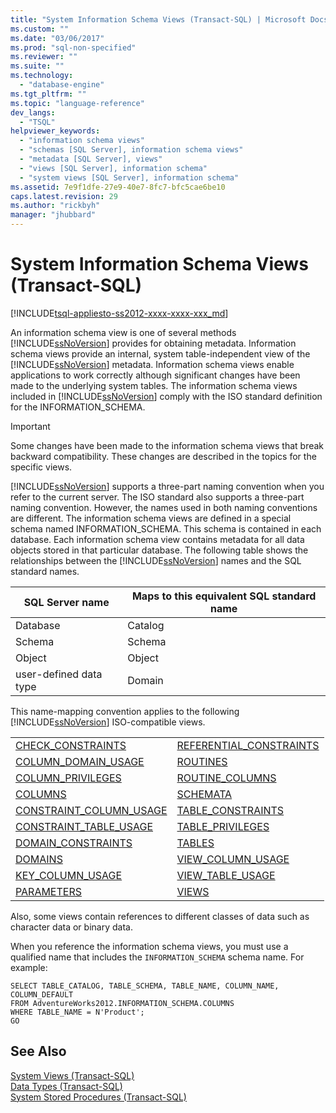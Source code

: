 ```yaml
---
title: "System Information Schema Views (Transact-SQL) | Microsoft Docs"
ms.custom: ""
ms.date: "03/06/2017"
ms.prod: "sql-non-specified"
ms.reviewer: ""
ms.suite: ""
ms.technology: 
  - "database-engine"
ms.tgt_pltfrm: ""
ms.topic: "language-reference"
dev_langs: 
  - "TSQL"
helpviewer_keywords: 
  - "information schema views"
  - "schemas [SQL Server], information schema views"
  - "metadata [SQL Server], views"
  - "views [SQL Server], information schema"
  - "system views [SQL Server], information schema"
ms.assetid: 7e9f1dfe-27e9-40e7-8fc7-bfc5cae6be10
caps.latest.revision: 29
ms.author: "rickbyh"
manager: "jhubbard"
---
```

# System Information Schema Views (Transact-SQL)
[!INCLUDE[tsql-appliesto-ss2012-xxxx-xxxx-xxx_md](../../../a9retired/includes/tsql-appliesto-ss2012-xxxx-xxxx-xxx-md.md)]

  An information schema view is one of several methods [!INCLUDE[ssNoVersion](../../../a9notintoc/includes/ssnoversion-md.md)] provides for obtaining metadata. Information schema views provide an internal, system table-independent view of the [!INCLUDE[ssNoVersion](../../../a9notintoc/includes/ssnoversion-md.md)] metadata. Information schema views enable applications to work correctly although significant changes have been made to the underlying system tables. The information schema views included in [!INCLUDE[ssNoVersion](../../../a9notintoc/includes/ssnoversion-md.md)] comply with the ISO standard definition for the INFORMATION_SCHEMA.  
  
> [!IMPORTANT]  
>  Some changes have been made to the information schema views that break backward compatibility. These changes are described in the topics for the specific views.  
  
 [!INCLUDE[ssNoVersion](../../../a9notintoc/includes/ssnoversion-md.md)] supports a three-part naming convention when you refer to the current server. The ISO standard also supports a three-part naming convention. However, the names used in both naming conventions are different. The information schema views are defined in a special schema named INFORMATION_SCHEMA. This schema is contained in each database. Each information schema view contains metadata for all data objects stored in that particular database. The following table shows the relationships between the [!INCLUDE[ssNoVersion](../../../a9notintoc/includes/ssnoversion-md.md)] names and the SQL standard names.  
  
|SQL Server name|Maps to this equivalent SQL standard name|  
|---------------------|-----------------------------------------------|  
|Database|Catalog|  
|Schema|Schema|  
|Object|Object|  
|user-defined data type|Domain|  
  
 This name-mapping convention applies to the following [!INCLUDE[ssNoVersion](../../../a9notintoc/includes/ssnoversion-md.md)] ISO-compatible views.  
  
|||  
|-|-|  
|[CHECK_CONSTRAINTS](../../../relational-databases/reference/system-information-schema-views/check-constraints-transact-sql.md)|[REFERENTIAL_CONSTRAINTS](../../../relational-databases/reference/system-information-schema-views/referential-constraints-transact-sql.md)|  
|[COLUMN_DOMAIN_USAGE](../../../relational-databases/reference/system-information-schema-views/column-domain-usage-transact-sql.md)|[ROUTINES](../../../relational-databases/reference/system-information-schema-views/routines-transact-sql.md)|  
|[COLUMN_PRIVILEGES](../../../relational-databases/reference/system-information-schema-views/column-privileges-transact-sql.md)|[ROUTINE_COLUMNS](../../../relational-databases/reference/system-information-schema-views/routine-columns-transact-sql.md)|  
|[COLUMNS](../../../relational-databases/reference/system-information-schema-views/columns-transact-sql.md)|[SCHEMATA](../../../relational-databases/reference/system-information-schema-views/schemata-transact-sql.md)|  
|[CONSTRAINT_COLUMN_USAGE](../../../relational-databases/reference/system-information-schema-views/constraint-column-usage-transact-sql.md)|[TABLE_CONSTRAINTS](../../../relational-databases/reference/system-information-schema-views/table-constraints-transact-sql.md)|  
|[CONSTRAINT_TABLE_USAGE](../../../relational-databases/reference/system-information-schema-views/constraint-table-usage-transact-sql.md)|[TABLE_PRIVILEGES](../../../relational-databases/reference/system-information-schema-views/table-privileges-transact-sql.md)|  
|[DOMAIN_CONSTRAINTS](../../../relational-databases/reference/system-information-schema-views/domain-constraints-transact-sql.md)|[TABLES](../../../relational-databases/reference/system-information-schema-views/tables-transact-sql.md)|  
|[DOMAINS](../../../relational-databases/reference/system-information-schema-views/domains-transact-sql.md)|[VIEW_COLUMN_USAGE](../../../relational-databases/reference/system-information-schema-views/view-column-usage-transact-sql.md)|  
|[KEY_COLUMN_USAGE](../../../relational-databases/reference/system-information-schema-views/key-column-usage-transact-sql.md)|[VIEW_TABLE_USAGE](../../../relational-databases/reference/system-information-schema-views/view-table-usage-transact-sql.md)|  
|[PARAMETERS](../../../relational-databases/reference/system-information-schema-views/parameters-transact-sql.md)|[VIEWS](../../../relational-databases/reference/system-information-schema-views/views-transact-sql.md)|  
  
 Also, some views contain references to different classes of data such as character data or binary data.  
  
 When you reference the information schema views, you must use a qualified name that includes the `INFORMATION_SCHEMA` schema name. For example:  
  
```  
SELECT TABLE_CATALOG, TABLE_SCHEMA, TABLE_NAME, COLUMN_NAME, COLUMN_DEFAULT  
FROM AdventureWorks2012.INFORMATION_SCHEMA.COLUMNS  
WHERE TABLE_NAME = N'Product';  
GO  
```  
  
## See Also  
 [System Views &#40;Transact-SQL&#41;](../../../a9retired/system-views-transact-sql.md)   
 [Data Types &#40;Transact-SQL&#41;](../../../t-sql/data-types/data-types-transact-sql.md)   
 [System Stored Procedures &#40;Transact-SQL&#41;](../../../relational-databases/reference/system-stored-procedures/system-stored-procedures-transact-sql.md)  
  
  